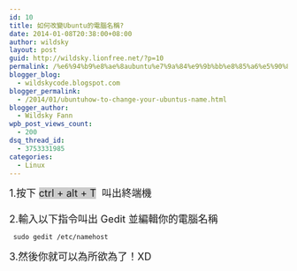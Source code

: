 ```yaml
---
id: 10
title: 如何改變Ubuntu的電腦名稱?
date: 2014-01-08T20:38:00+08:00
author: wildsky
layout: post
guid: http://wildsky.lionfree.net/?p=10
permalink: /%e6%94%b9%e8%ae%8aubuntu%e7%9a%84%e9%9b%bb%e8%85%a6%e5%90%8d/
blogger_blog:
  - wildskycode.blogspot.com
blogger_permalink:
  - /2014/01/ubuntuhow-to-change-your-ubuntus-name.html
blogger_author:
  - Wildsky Fann
wpb_post_views_count:
  - 200
dsq_thread_id:
  - 3753331985
categories:
  - Linux
---
```

<div class="pf-content">
  <p>
    <span style="font-size: large;">1.按下 <span style="background-color: #cccccc;">ctrl + alt + T</span>  叫出終端機</span><span style="font-size: large;"><br /> </span><span style="font-size: large;"><br /> </span><span style="font-size: large;">2.輸入以下指令叫出 Gedit 並編輯你的電腦名稱</span>
  </p>

  <p>
    <code> sudo gedit /etc/namehost </code>
  </p>

  <p>
    <span style="font-size: large;">3.然後你就可以為所欲為了！XD</span>
  </p>
</div>
